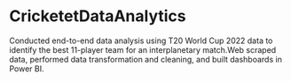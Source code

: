 # CricketetDataAnalytics
Conducted end-to-end data analysis using T20 World Cup 2022 data to identify the best 11-player team for an interplanetary match.Web scraped data, performed data transformation and cleaning, and built dashboards in Power BI.
